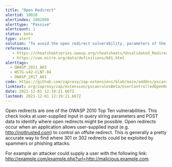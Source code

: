 ```yaml
---
title: "Open Redirect"
alertid: 10028
alertindex: 1002800
alerttype: "Passive"
alertcount: 1
status: beta
type: alert
solution: "To avoid the open redirect vulnerability, parameters of the application script/program must be validated before sending 302 HTTP code (redirect) to the client browser. Implement safe redirect functionality that only redirects to relative URI's, or a list of trusted domains"
references:
   - https://cheatsheetseries.owasp.org/cheatsheets/Unvalidated_Redirects_and_Forwards_Cheat_Sheet.html
   - https://cwe.mitre.org/data/definitions/601.html
alerttags: 
  - OWASP_2021_A03
  - WSTG-v42-CLNT-04
  - OWASP_2017_A01
code: https://github.com/zaproxy/zap-extensions/blob/main/addOns/pscanrulesBeta/src/main/java/org/zaproxy/zap/extension/pscanrulesBeta/UserControlledOpenRedirectScanRule.java
linktext: org/zaproxy/zap/extension/pscanrulesBeta/UserControlledOpenRedirectScanRule.java
date: 2021-12-01 12:19:21.667Z
lastmod: 2021-12-01 12:19:21.667Z
---
```

Open redirects are one of the OWASP 2010 Top Ten vulnerabilities. This check looks at user-supplied input in query string parameters and POST data to identify where open redirects might be possible. Open redirects occur when an application allows user-supplied input (e.g. http://nottrusted.com) to control an offsite redirect. This is generally a pretty accurate way to find where 301 or 302 redirects could be exploited by spammers or phishing attacks.

For example an attacker could supply a user with the following link: http://example.com/example.php?url=http://malicious.example.com.
